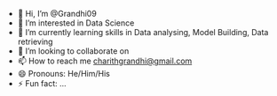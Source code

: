 - 👋 Hi, I’m @Grandhi09
- 👀 I’m interested in Data Science
- 🌱 I’m currently learning skills in Data analysing, Model Building, Data retrieving
- 💞️ I’m looking to collaborate on 
- 📫 How to reach me charithgrandhi@gmail.com
- 😄 Pronouns: He/Him/His
- ⚡ Fun fact: ...

<!---
Grandhi09/Grandhi09 is a ✨ special ✨ repository because its `README.md` (this file) appears on your GitHub profile.
You can click the Preview link to take a look at your changes.
--->
